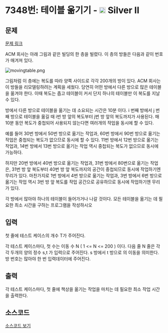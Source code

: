 # 7348번: 테이블 옮기기 - <img src="https://static.solved.ac/tier_small/9.svg" style="height:20px" /> Silver II

<!-- performance -->

<!-- 문제 제출 후 깃허브에 푸시를 했을 때 제출한 코드의 성능이 입력될 공간입니다.-->

<!-- end -->

## 문제

[문제 링크](https://boj.kr/7348)


<p>ACM 회사는 아래 그림과 같은&nbsp;빌딩의 한 층을 빌렸다. 이 층의 방들은 다음과 같이 번호가 매겨져 있다.</p>

<p><img alt="movingtable.png" src="https://upload.acmicpc.net/13c78610-a087-45db-b9b9-d158f9015ea9/-/preview/"></p>

<p>그림처럼 이 층에는&nbsp;복도를 따라 양쪽 사이드로 각각 200개의 방이 있다. ACM 회사는 이 방들을 리모델링하려는 계획을 세웠다. 당연히 어떤 방에서 다른 방으로 많은 테이블을 옮겨야 한다.&nbsp;이때 복도는 좁고 테이블이 커서 단지 하나의 테이블만 이 복도를 지날 수 있다.</p>

<p>방에서 다른 방으로 테이블을 옮기는 데 소요되는 시간은 10분 이다. i 번째 방에서 j 번째 방으로 테이블을 옮길 때 i번 방 앞의 복도부터 j번 방 앞의 복도까지가 사용된다. 매 10분 동안 복도가 중첩되어 사용되지 않는다면 여러개의 작업을 동시에 할 수 있다.</p>

<p>예를 들어 30번 방에서 50번 방으로 옮기는 작업과, 60번 방에서 90번 방으로 옮기는 작업은 중첩되는 복도가 없으므로 동시에 할 수 있다. 11번 방에서 12번 방으로 옮기는 작업과, 14번 방에서 13번 방으로 옮기는 작업 역시 중첩되는 복도가 없으므로 동시에 가능하다.</p>

<p>하지만 20번 방에서 40번 방으로 옮기는 작업과, 31번 방에서 80번으로 옮기는 작업은, 31번 방 앞 복도부터 40번 방 앞 복도까지의 공간이 중첩되므로 동시에 작업하기엔 무리가 있다. 마찬가지로 1번 방에서 4번 방으로 옮기는 작업과, 3번 방에서 6번 방으로 옮기는 작업 역시 3번 방 앞 복도를 작업 공간으로 공유하므로 동시에 작업하기엔 무리가 있다.</p>

<p>각 방에서 많아야 하나의 테이블이 들어가거나 나갈 것이다. 모든 테이블을 옮기는 데 필요한 최소 시간을 구하는 프로그램을 작성하시오</p>



## 입력


<p>첫 줄에 테스트 케이스의 개수 T가 주어진다.</p>

<p>각 테스트 케이스마다, 첫 수는 이동 수 N ( 1 &lt;= N &lt;= 200 ) 이다. 다음 줄 N 줄은 각 각 두개의 양의 정수 s,t 가 입력으로 주어진다. s 방에서 t 방으로 의 이동을 의미한다. 방 번호는 많아야 한 번 입력데이터에 주어진다.</p>



## 출력


<p>각 테스트 케이스마다, 첫 줄에 책상을 옮기는 작업을 마치는 데 필요한 최소 작업 시간을 출력한다.</p>



## 소스코드

[소스코드 보기](테이블%20옮기기.cpp)